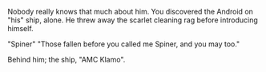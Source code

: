 Nobody really knows that much about him.
You discovered the Android on "his" ship, alone. He threw away the scarlet cleaning rag before introducing himself.

"Spiner"
"Those fallen before you called me Spiner, and you may too."

Behind him; the ship, "AMC Klamo".
